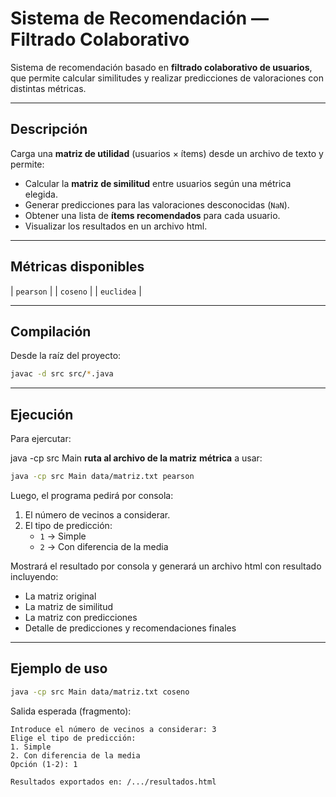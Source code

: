 # Sistema de Recomendación — Filtrado Colaborativo

Sistema de recomendación basado en **filtrado colaborativo de usuarios**, que permite calcular similitudes y realizar predicciones de valoraciones con distintas métricas.

---

## Descripción

Carga una **matriz de utilidad** (usuarios × ítems) desde un archivo de texto y permite:

- Calcular la **matriz de similitud** entre usuarios según una métrica elegida.
- Generar predicciones para las valoraciones desconocidas (`NaN`).
- Obtener una lista de **ítems recomendados** para cada usuario.
- Visualizar los resultados en un archivo html.

---

## Métricas disponibles


| `pearson` | | `coseno` | | `euclidea` |

---

## Compilación

Desde la raíz del proyecto:

```bash
javac -d src src/*.java
```

---

## Ejecución

Para ejercutar:

java -cp src Main  **ruta al archivo de la matriz** **métrica** a usar:

```bash
java -cp src Main data/matriz.txt pearson
```

Luego, el programa pedirá por consola:

1. El número de vecinos a considerar.  
2. El tipo de predicción:
   - `1` -> Simple  
   - `2` -> Con diferencia de la media  

Mostrará el resultado por consola y generará un archivo html con resultado incluyendo:

- La matriz original  
- La matriz de similitud  
- La matriz con predicciones  
- Detalle de predicciones y recomendaciones finales  

---

## Ejemplo de uso

```bash
java -cp src Main data/matriz.txt coseno
```

Salida esperada (fragmento):
```
Introduce el número de vecinos a considerar: 3
Elige el tipo de predicción:
1. Simple
2. Con diferencia de la media
Opción (1-2): 1

Resultados exportados en: /.../resultados.html
```
